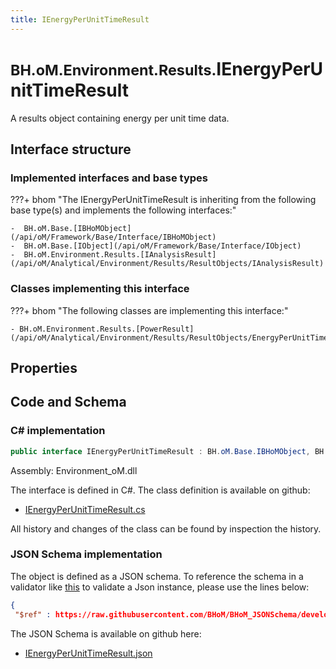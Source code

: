 ```yaml
---
title: IEnergyPerUnitTimeResult
---
```


# <small>BH.oM.Environment.Results.</small>**IEnergyPerUnitTimeResult**

A results object containing energy per unit time data.

## Interface structure

### Implemented interfaces and base types

???+ bhom "The IEnergyPerUnitTimeResult is inheriting from the following base type(s) and implements the following interfaces:"

    -  BH.oM.Base.[IBHoMObject](/api/oM/Framework/Base/Interface/IBHoMObject)
    -  BH.oM.Base.[IObject](/api/oM/Framework/Base/Interface/IObject)
    -  BH.oM.Environment.Results.[IAnalysisResult](/api/oM/Analytical/Environment/Results/ResultObjects/IAnalysisResult)


### Classes implementing this interface

???+ bhom "The following classes are implementing this interface:"

    - BH.oM.Environment.Results.[PowerResult](/api/oM/Analytical/Environment/Results/ResultObjects/EnergyPerUnitTime/PowerResult)


## Properties

## Code and Schema

### C# implementation

``` C# title="C#"
public interface IEnergyPerUnitTimeResult : BH.oM.Base.IBHoMObject, BH.oM.Base.IObject, BH.oM.Environment.Results.IAnalysisResult
```

Assembly: Environment_oM.dll

The interface is defined in C#. The class definition is available on github:

- [IEnergyPerUnitTimeResult.cs](https://github.com/BHoM/BHoM/blob/develop/Environment_oM/Results\ResultObjects\EnergyPerUnitTime\IEnergyPerUnitTimeResult.cs)

All history and changes of the class can be found by inspection the history.
### JSON Schema implementation

The object is defined as a JSON schema. To reference the schema in a validator like [this](https://www.jsonschemavalidator.net/) to validate a Json instance, please use the lines below:

``` json title="JSON Schema"
{
 "$ref" : https://raw.githubusercontent.com/BHoM/BHoM_JSONSchema/develop/Environment_oM/Results/IEnergyPerUnitTimeResult.json}
```

The JSON Schema is available on github here:

- [IEnergyPerUnitTimeResult.json](https://github.com/BHoM/BHoM_JSONSchema/blob/develop/Environment_oM/Results/IEnergyPerUnitTimeResult.json)
